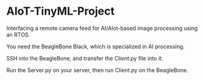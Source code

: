 # AIoT-TinyML-Project
Interfacing a remote camera feed for AI/AIot-based image processing using an RTOS.

You need the BeagleBone Black, which is specialized in AI processing.

SSH into the BeagleBone, and transfer the Client.py file into it.

Run the Server.py on your server, then run Client.py on the BeagleBone.
